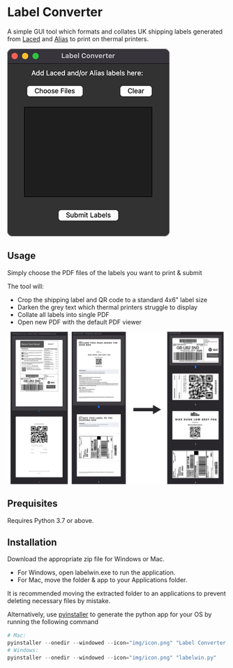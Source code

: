 # Label Converter

A simple GUI tool which formats and collates UK shipping labels generated from [Laced](https://www.laced.co.uk/) and [Alias](https://www.alias.org/) to print on thermal printers.

![Screenshot](https://github.com/nav17/label_converter/blob/master/img/ss.png?raw=true)

## Usage
Simply choose the PDF files of the labels you want to print & submit

The tool will:
* Crop the shipping label and QR code to a standard 4x6" label size
* Darken the grey text which thermal printers struggle to display
* Collate all labels into single PDF
* Open new PDF with the default PDF viewer

![Screenshot](https://github.com/nav17/label_converter/blob/master/img/ss2.png?raw=true)

## Prequisites
Requires Python 3.7 or above.

## Installation

Download the appropriate zip file for Windows or Mac.

* For Windows, open labelwin.exe to run the application. 
* For Mac, move the folder & app to your Applications folder.

It is recommended moving the extracted folder to an applications to prevent deleting necessary files by mistake.

Alternatively, use [pyinstaller](https://pyinstaller.org/) to generate the python app for your OS by running the following command 

```python
# Mac:
pyinstaller --onedir --windowed --icon="img/icon.png" "Label Converter.py"
# Windows:
pyinstaller --onedir --windowed --icon="img/icon.png" "labelwin.py"
```